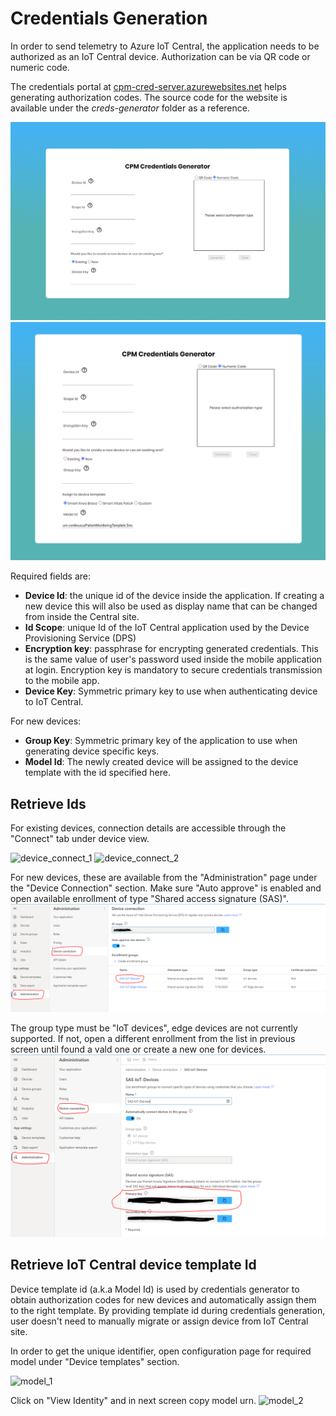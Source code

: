 # Credentials Generation

In order to send telemetry to Azure IoT Central, the application needs to be authorized as an IoT Central device.
Authorization can be via QR code or numeric code.

The credentials portal at [cpm-cred-server.azurewebsites.net](https://cpm-cred-server.azurewebsites.net) helps generating authorization codes.
The source code for the website is available under the _creds-generator_ folder as a reference.

![creds_generator](../assets/creds_generator_1.png)
![creds_generator](../assets/creds_generator_2.png)

Required fields are:
- __Device Id__: the unique id of the device inside the application. If creating a new device this will also be used as display name that can be changed from inside the Central site.
- __Id Scope__: unique Id of the IoT Central application used by the Device Provisioning Service (DPS)
- __Encryption key__: passphrase for encrypting generated credentials. This is the same value of user's password used inside the mobile application at login. Encryption key is mandatory to secure credentials transmission to the mobile app.
- __Device Key__: Symmetric primary key to use when authenticating device to IoT Central.

For new devices:
- __Group Key__: Symmetric primary key of the application to use when generating device specific keys.
- __Model Id__: The newly created device will be assigned to the device template with the id specified here.



## Retrieve Ids
For existing devices, connection details are accessible through the "Connect" tab under device view.

![device_connect_1](../assets/device_connect_1.png)
![device_connect_2](../assets/device_connect_2.png)

For new devices, these are available from the "Administration" page under the "Device Connection" section. Make sure "Auto approve" is enabled and open available enrollment of type "Shared access signature (SAS)".
![device_connect_3](../assets/device_connect_3.png)

The group type must be "IoT devices", edge devices are not currently supported. If not, open a different enrollment from the list in previous screen until found a vald one or create a new one for devices.
![device_connect_4](../assets/device_connect_4.png)



## Retrieve IoT Central device template Id

Device template id (a.k.a Model Id) is used by credentials generator to obtain authorization codes for new devices and automatically assign them to the right template.
By providing template id during credentials generation, user doesn't need to manually migrate or assign device from IoT Central site.

In order to get the unique identifier, open configuration page for required model under "Device templates" section.

![model_1](../assets/modelid_1.png)

Click on "View Identity" and in next screen copy model urn.
![model_2](../assets/modelid_2.png)
